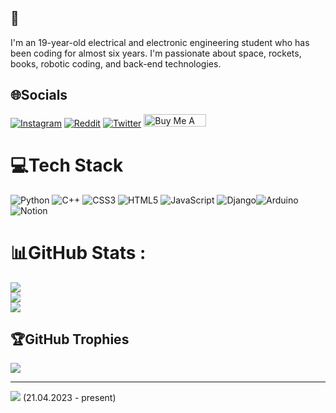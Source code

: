 ## 👋
I'm an 19-year-old electrical and electronic engineering student who has been coding for almost six years. I'm passionate about space, rockets, books, robotic coding, and back-end technologies.
## 🌐Socials
[![Instagram](https://img.shields.io/badge/Instagram-%23E4405F.svg?logo=Instagram&logoColor=white)](https://instagram.com/mehmettkahya) [![Reddit](https://img.shields.io/badge/Reddit-%23FF4500.svg?logo=Reddit&logoColor=white)](https://reddit.com/user/mehmettkahya) [![Twitter](https://img.shields.io/badge/Twitter-%231DA1F2.svg?logo=Twitter&logoColor=white)](https://twitter.com/mehmett_kahya) 
<a href="https://www.buymeacoffee.com/mehmetkahy1" target="_blank"><img src="https://cdn.buymeacoffee.com/buttons/default-orange.png" alt="Buy Me A Coffee" height="20" width="100"></a>


# 💻Tech Stack
![Python](https://img.shields.io/badge/python-3670A0?style=for-the-badge&logo=python&logoColor=ffdd54) ![C++](https://img.shields.io/badge/c++-%2300599C.svg?style=for-the-badge&logo=c%2B%2B&logoColor=white) ![CSS3](https://img.shields.io/badge/css3-%231572B6.svg?style=for-the-badge&logo=css3&logoColor=white) ![HTML5](https://img.shields.io/badge/html5-%23E34F26.svg?style=for-the-badge&logo=html5&logoColor=white) ![JavaScript](https://img.shields.io/badge/javascript-%23323330.svg?style=for-the-badge&logo=javascript&logoColor=%23F7DF1E) ![Django](https://img.shields.io/badge/django-%23092E20.svg?style=for-the-badge&logo=django&logoColor=white)![Arduino](https://img.shields.io/badge/-Arduino-00979D?style=for-the-badge&logo=Arduino&logoColor=white) ![Notion](https://img.shields.io/badge/Notion-%23000000.svg?style=for-the-badge&logo=notion&logoColor=white)
# 📊GitHub Stats :
![](https://github-readme-stats.vercel.app/api?username=mehmetkahya0&theme=default&hide_border=false&include_all_commits=false&count_private=true)<br/>
![](https://github-readme-streak-stats.herokuapp.com/?user=mehmetkahya0&theme=default&hide_border=false)<br/>
![](https://github-readme-stats.vercel.app/api/top-langs/?username=mehmetkahya0&theme=default&hide_border=false&include_all_commits=false&count_private=true&layout=compact)

## 🏆GitHub Trophies
![](https://github-trophies.vercel.app/?username=mehmetkahya0&theme=flat&no-frame=false&no-bg=false&margin-w=4)

---
[![](https://visitcount.itsvg.in/api?id=mehmetkahya0&icon=0&color=1)](https://visitcount.itsvg.in) (21.04.2023 - present)
